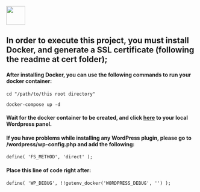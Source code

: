 <img align=center height=50 src="https://seeklogo.com/images/W/wordpress-logo-9F351E1870-seeklogo.com.png"></img>


 ## In order to execute this project, you must install Docker, and generate a SSL certificate (following the readme at cert folder);

 #### After installing Docker, you can use the following commands to run your docker container:

    cd "/path/to/this root directory"

    docker-compose up -d

#### Wait for the docker container to be created, and click [here]('https://localhost/wp-admin') to your local Wordpress panel.

#### If you have problems while installing any WordPress plugin, please go to /wordpress/wp-config.php and add the following:

    define( 'FS_METHOD', 'direct' );

#### Place this line of code right after:

    define( 'WP_DEBUG', !!getenv_docker('WORDPRESS_DEBUG', '') );
